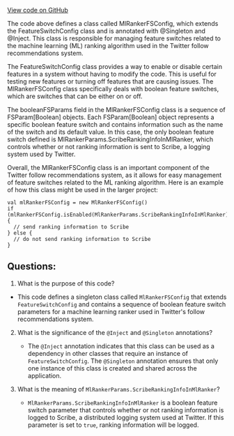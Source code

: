 [View code on GitHub](https://github.com/misbahsy/the-algorithm/follow-recommendations-service/common/src/main/scala/com/twitter/follow_recommendations/common/rankers/ml_ranker/ranking/MlRankerFSConfig.scala)

The code above defines a class called MlRankerFSConfig, which extends the FeatureSwitchConfig class and is annotated with @Singleton and @Inject. This class is responsible for managing feature switches related to the machine learning (ML) ranking algorithm used in the Twitter follow recommendations system.

The FeatureSwitchConfig class provides a way to enable or disable certain features in a system without having to modify the code. This is useful for testing new features or turning off features that are causing issues. The MlRankerFSConfig class specifically deals with boolean feature switches, which are switches that can be either on or off.

The booleanFSParams field in the MlRankerFSConfig class is a sequence of FSParam[Boolean] objects. Each FSParam[Boolean] object represents a specific boolean feature switch and contains information such as the name of the switch and its default value. In this case, the only boolean feature switch defined is MlRankerParams.ScribeRankingInfoInMlRanker, which controls whether or not ranking information is sent to Scribe, a logging system used by Twitter.

Overall, the MlRankerFSConfig class is an important component of the Twitter follow recommendations system, as it allows for easy management of feature switches related to the ML ranking algorithm. Here is an example of how this class might be used in the larger project:

```
val mlRankerFSConfig = new MlRankerFSConfig()
if (mlRankerFSConfig.isEnabled(MlRankerParams.ScribeRankingInfoInMlRanker)) {
  // send ranking information to Scribe
} else {
  // do not send ranking information to Scribe
}
```
## Questions: 
 1. What is the purpose of this code?
   - This code defines a singleton class called `MlRankerFSConfig` that extends `FeatureSwitchConfig` and contains a sequence of boolean feature switch parameters for a machine learning ranker used in Twitter's follow recommendations system.

2. What is the significance of the `@Inject` and `@Singleton` annotations?
   - The `@Inject` annotation indicates that this class can be used as a dependency in other classes that require an instance of `FeatureSwitchConfig`. The `@Singleton` annotation ensures that only one instance of this class is created and shared across the application.

3. What is the meaning of `MlRankerParams.ScribeRankingInfoInMlRanker`?
   - `MlRankerParams.ScribeRankingInfoInMlRanker` is a boolean feature switch parameter that controls whether or not ranking information is logged to Scribe, a distributed logging system used at Twitter. If this parameter is set to `true`, ranking information will be logged.